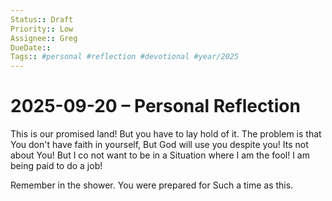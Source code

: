 ```yaml
---
Status:: Draft
Priority:: Low
Assignee:: Greg
DueDate::
Tags:: #personal #reflection #devotional #year/2025
---
```


# 2025-09-20 – Personal Reflection

This is our promised land!
But you have to lay hold of it.
The problem is that You don't have faith in yourself, But
God will use you despite you!
Its not about You!
But I co not want to be in a Situation where I am the fool!
I am being paid to do a job!

Remember in the shower. You were prepared for Such a time as this.
